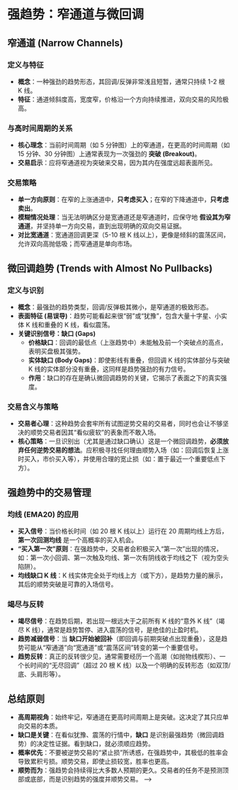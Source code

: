 # 强趋势：窄通道与微回调

## 窄通道 (Narrow Channels)

### 定义与特征

- **概念**：一种强劲的趋势形态，其回调/反弹非常浅且短暂，通常只持续 1-2 根 K 线。
- **特征**：通道倾斜度高，宽度窄，价格沿一个方向持续推进，双向交易的风险极高。

### 与高时间周期的关系

- **核心理念**：当前时间周期（如 5 分钟图）上的窄通道，在更高的时间周期（如 15 分钟、30 分钟图）上通常表现为一次强劲的 **突破 (Breakout)**。
- **交易启示**：应将窄通道视为突破来交易，因为其内在强度远超表面所见。

### 交易策略

- **单一方向原则**：在窄的上涨通道中，**只考虑买入**；在窄的下降通道中，**只考虑卖出**。
- **模糊情况处理**：当无法明确区分是宽通道还是窄通道时，应保守地 **假设其为窄通道**，并坚持单一方向交易，直到出现明确的双向交易证据。
- **对比宽通道**：宽通道回调更深（5-10 根 K 线以上），更像是倾斜的震荡区间，允许双向高抛低吸；而窄通道是单向市场。

## 微回调趋势 (Trends with Almost No Pullbacks)

### 定义与识别

- **概念**：最强劲的趋势类型，回调/反弹极其微小，是窄通道的极致形态。
- **表面特征 (易误导)**：趋势可能看起来很“弱”或“犹豫”，包含大量十字星、小实体 K 线和重叠的 K 线，看似震荡。
- **关键识别信号：缺口 (Gaps)**
  - **价格缺口**：回调的最低点（上涨趋势中）未能触及前一个突破点的高点，表明买盘极其强势。
  - **实体缺口 (Body Gaps)**：即使影线有重叠，但回调 K 线的实体部分与突破 K 线的实体部分没有重叠，这同样是趋势强劲的有力信号。
  - **作用**：缺口的存在是确认微回调趋势的关键，它揭示了表面之下的真实强度。

### 交易含义与策略

- **交易者心理**：这种趋势会套牢所有试图逆势交易的交易者，同时也会让不够坚决的顺势交易者因其“看似疲软”的表象而不敢入场。
- **核心策略**：一旦识别出（尤其是通过缺口确认）这是一个微回调趋势，**必须放弃任何逆势交易的想法**。应积极寻找任何理由顺势入场（如：回调后恢复上涨时买入，市价买入等），并使用合理的宽止损（如：置于最近一个重要低点下方）。

## 强趋势中的交易管理

### 均线 (EMA20) 的应用

- **买入信号**：当价格长时间（如 20 根 K 线以上）运行在 20 周期均线上方后，**第一次回测均线** 是一个高概率的买入机会。
- **“买入第一次”原则**：在强趋势中，交易者会积极买入“第一次”出现的情况，如：第一次小回调、第一次触及均线、第一次有阴线收于均线之下（视为空头陷阱）。
- **均线缺口 K 线**：K 线实体完全处于均线上方（或下方），是趋势力量的展示，其后的顺势突破是可靠的入场信号。

### 竭尽与反转

- **竭尽信号**：在趋势后期，若出现一根远大于之前所有 K 线的“意外 K 线”（竭尽 K 线），通常是趋势暂停、进入震荡的信号，是绝佳的止盈时机。
- **趋势减弱信号**：当 **缺口开始被回补**（即回调与前期突破点出现重叠），这是趋势可能从“窄通道”向“宽通道”或“震荡区间”转变的第一个重要信号。
- **趋势反转**：真正的反转很少见，通常需要经历一个高潮（如抛物线楔形）、一个长时间的“无尽回调”（超过 20 根 K 线）以及一个明确的反转形态（如双顶/底、头肩形等）。

## 总结原则

- **高周期视角**：始终牢记，窄通道在更高时间周期上是突破。这决定了其只应单向交易的本质。
- **缺口是关键**：在看似犹豫、震荡的行情中，**缺口** 是识别最强趋势（微回调趋势）的决定性证据。看到缺口，就必须顺应趋势。
- **概率优先**：不要被逆势交易的“紧止损”所诱惑，在强趋势中，其极低的胜率会导致累积亏损。顺势交易，即使止损较宽，胜率也更高。
- **顺势而为**：强趋势会持续得比大多数人预期的更久。交易者的任务不是预测顶部或底部，而是识别趋势的强度并顺势交易。 -->
